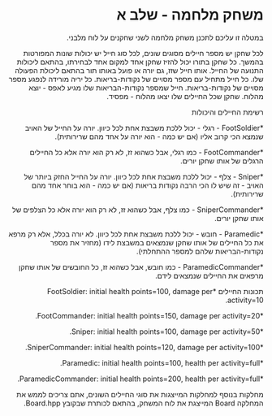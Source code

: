 <div dir="rtl" lang="he">
	
# משחק מלחמה - שלב א
במטלה זו עליכם לתכנן משחק מלחמה לשני שחקנים על לוח מלבני.


לכל שחקן יש מספר חיילים מסוגים שונים, לכל סוג חייל יש יכולות שונות המפורטות בהמשך. כל שחקן בתורו יכול להזיז שחקן אחד למקום אחד לבחירתו, בהתאם ליכולות התנועה של החייל. אותו חייל שזז, גם יורה או פועל באותו תור בהתאם ליכולת הפעולה שלו. כל חייל מתחיל עם מספר מסויים של נקודות-בריאות. כל יריה מורידה לנפגע מספר מסויים של נקודות-בריאות. חייל שמספר נקודות-הבריאות שלו מגיע לאפס - יוצא מהלוח. שחקן שכל החיילים שלו יצאו מהלוח - מפסיד.

רשימת החיילים והיכולות

*FootSoldier - רגלי - יכול ללכת משבצת אחת לכל כיוון. יורה על החייל של האויב שנמצא הכי קרוב אליו (אם יש כמה - הוא יורה על אחד מהם שרירותית).

*FootCommander - כמו רגלי, אבל כשהוא זז, לא רק הוא יורה אלא כל החיילים הרגלים של אותו שחקן יורים.

*Sniper - צלף - יכול ללכת משבצת אחת לכל כיוון. יורה על החייל החזק ביותר של האויב - זה שיש לו הכי הרבה נקודות בריאות (אם יש כמה - הוא בוחר אחד מהם שרירותית).

*SniperCommander - כמו צלף, אבל כשהוא זז, לא רק הוא יורה אלא כל הצלפים של אותו שחקן יורים.

*Paramedic - חובש - יכול ללכת משבצת אחת לכל כיוון. לא יורה בכלל, אלא רק מרפא את כל החיילים של אותו שחקן שנמצאים במשבצת לידו (מחזיר את מספר נקודות-הבריאות שלהם למספר ההתחלתי).

*ParamedicCommander - כמו חובש, אבל כשהוא זז, כל החובשים של אותו שחקן מרפאים את החיילים שנמצאים לידם.

תכונות החיילים
*FootSoldier: initial health points=100, damage per activity=10.

*FootCommander: initial health points=150, damage per activity=20.

*Sniper: initial health points=100, damage per activity=50.

*SniperCommander: initial health points=120, damage per activity=100.

*Paramedic: initial health points=100, health per activity=full.

*ParamedicCommander: initial health points=200, health per activity=full.


מחלקות
בנוסף למחלקות המייצגות את סוגי החיילים השונים, אתם צריכים לממש את המחלקה Board המייצגת את לוח המשחק, בהתאם לכותרת שבקובץ Board.hpp.
